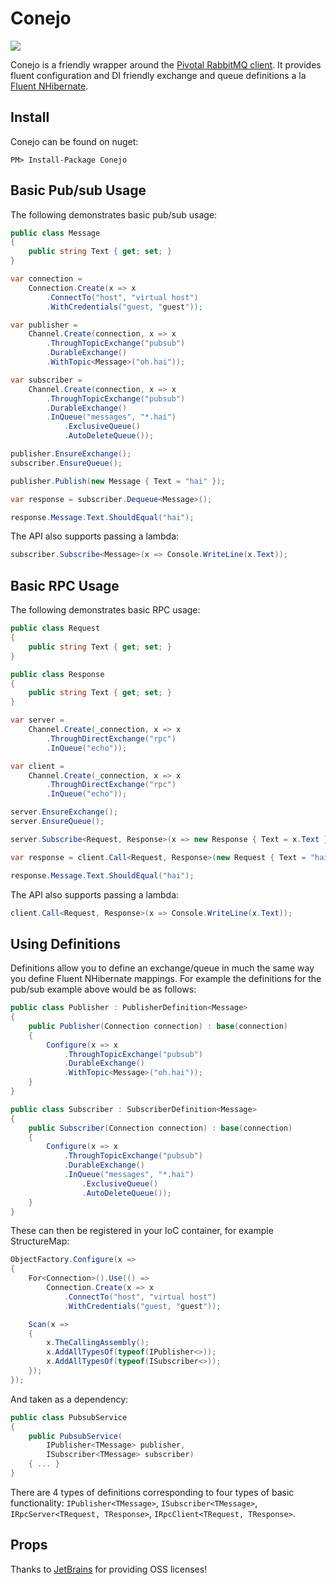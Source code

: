 Conejo
=============

<img src="https://raw.github.com/mikeobrien/Conejo/master/misc/logo.png"/>

Conejo is a friendly wrapper around the [Pivotal RabbitMQ client](https://www.rabbitmq.com/dotnet.html). It provides fluent configuration and DI friendly exchange and queue definitions a la [Fluent NHibernate](http://www.fluentnhibernate.org/).

Install
------------

Conejo can be found on nuget:

    PM> Install-Package Conejo

Basic Pub/sub Usage
------------

The following demonstrates basic pub/sub usage:

```csharp
public class Message
{
    public string Text { get; set; }
}

var connection =
    Connection.Create(x => x
        .ConnectTo("host", "virtual host")
        .WithCredentials("guest, "guest"));

var publisher =
    Channel.Create(connection, x => x
        .ThroughTopicExchange("pubsub")
        .DurableExchange()
        .WithTopic<Message>("oh.hai"));

var subscriber =
    Channel.Create(connection, x => x
        .ThroughTopicExchange("pubsub")
        .DurableExchange()
        .InQueue("messages", "*.hai")
            .ExclusiveQueue()
            .AutoDeleteQueue());

publisher.EnsureExchange();
subscriber.EnsureQueue();

publisher.Publish(new Message { Text = "hai" });

var response = subscriber.Dequeue<Message>();

response.Message.Text.ShouldEqual("hai");
```

The API also supports passing a lambda:

```csharp
subscriber.Subscribe<Message>(x => Console.WriteLine(x.Text));
```

Basic RPC Usage
------------

The following demonstrates basic RPC usage:

```csharp
public class Request
{
    public string Text { get; set; }
}

public class Response
{
    public string Text { get; set; }
}

var server = 
    Channel.Create(_connection, x => x
        .ThroughDirectExchange("rpc")
        .InQueue("echo"));

var client = 
    Channel.Create(_connection, x => x
        .ThroughDirectExchange("rpc")
        .InQueue("echo"));

server.EnsureExchange();
server.EnsureQueue();

server.Subscribe<Request, Response>(x => new Response { Text = x.Text });

var response = client.Call<Request, Response>(new Request { Text = "hai" });

response.Message.Text.ShouldEqual("hai");
```

The API also supports passing a lambda:

```csharp
client.Call<Request, Response>(x => Console.WriteLine(x.Text));
```

Using Definitions
------------

Definitions allow you to define an exchange/queue in much the same way you define Fluent NHibernate mappings. For example the definitions for the pub/sub example above would be as follows:

```csharp
public class Publisher : PublisherDefinition<Message>
{
    public Publisher(Connection connection) : base(connection)
    {
        Configure(x => x
            .ThroughTopicExchange("pubsub")
            .DurableExchange()
            .WithTopic<Message>("oh.hai"));
    }
}

public class Subscriber : SubscriberDefinition<Message>
{
    public Subscriber(Connection connection) : base(connection)
    {
        Configure(x => x
            .ThroughTopicExchange("pubsub")
            .DurableExchange()
            .InQueue("messages", "*.hai")
                .ExclusiveQueue()
                .AutoDeleteQueue());
    }
}
```

These can then be registered in your IoC container, for example StructureMap:

```csharp
ObjectFactory.Configure(x =>
{
    For<Connection>().Use(() => 
        Connection.Create(x => x
            .ConnectTo("host", "virtual host")
            .WithCredentials("guest, "guest"));

    Scan(x =>
    {
        x.TheCallingAssembly(); 
        x.AddAllTypesOf(typeof(IPublisher<>));
        x.AddAllTypesOf(typeof(ISubscriber<>));
    });
});
```

And taken as a dependency:

```csharp
public class PubsubService
{
    public PubsubService(
        IPublisher<TMessage> publisher,
        ISubscriber<TMessage> subscriber)
    { ... }
}
```

There are 4 types of definitions corresponding to four types of basic functionality: `IPublisher<TMessage>`, `ISubscriber<TMessage>`, `IRpcServer<TRequest, TResponse>`, `IRpcClient<TRequest, TResponse>`.

Props
------------

Thanks to [JetBrains](http://www.jetbrains.com/) for providing OSS licenses!
